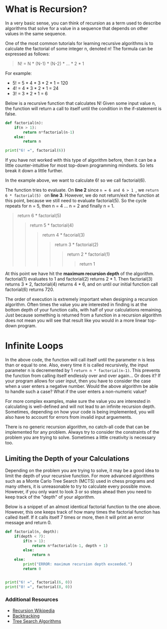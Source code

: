 # What is Recursion?

In a very basic sense, you can think of recursion as a term used to describe algorithms that solve for a value in a sequence that depends on other values in the same sequence. 

One of the most common tutorials for learning recursive algorithms is to calculate the factorial of some integer n, denoted n! The formula can be expressed as follows:

> N! = N * (N-1) * (N-2) * ... * 2 * 1

For example: 
+ 5! = 5 * 4 * 3 * 2 * 1 = 120 
+ 4! = 4 * 3 * 2 * 1 = 24 
+ 3! = 3 * 2 * 1 = 6 

Below is a recursive function that calculates N! Given some input value n, the function will return a call to itself until the condition in the if-statement is false.

```python runnable
def factorial(n):
    if(n > 1):
        return n*factorial(n-1)
    else:
        return n

print("6! =", factorial(6))
```

If you have not worked with this type of algorithm before, then it can be a little counter-intuitive for most top-down programming mindsets. So lets break it down a little further.

In the example above, we want to calculate 6! so we call factorial(6).

The function tries to evaluate. On **line 2** since ```n = 6 and 6 > 1 ```, we ```return 6 * factorial(5) ``` on **line 3**. However, we do not return/exit the function at this point, because we still need to evaluate factorial(5).
So the cycle repeats for n = 5, then n = 4 ... n = 2 and finally n = 1. 

> return 6 * factorial(5)
>> return 5 * factorial(4)
>>> return 4 * facorial(3)
>>>> return 3 * factorial(2)
>>>>> return 2 * factorial(1)
>>>>>> return 1

At this point we have hit the **maximum recursion depth** of the algorithm. factorial(1) evaluates to 1 and factorial(2) returns 2 * 1. Then factorial(3) returns 3 * 2, factorial(4) returns 4 * 6, and on until our initial function call factorial(6) returns 720.

The order of execution is extremely important when designing a recursion algorithm. Often times the value you are interested in finding is at the bottom depth of your function calls, with half of your calculations remaining. Just because something is returned from a function in a recursion algorithm does not mean you will see that result like you would in a more linear top-down program.

# Infinite Loops

In the above code, the function will call itself until the parameter n is less than or equal to one. Also, every time it is called recursively, the input parameter n is decremented by 1 ``` return n * factorial(n-1) ```.
This prevents the function from calling itself endlessly over and over again... Or does it? If your program allows for user input, then you have to consider the case when a user enters a negative number. Would the above algorithm be able to handle such a case?
What if the user enters a non-numeric value?

For more complex examples, make sure the value you are interested in calculating is well-defined and will not lead to an infinite recursion depth. Sometimes, depending on how your code is being implemented, you will also have to account for errors from invalid input arguements.

There is no generic recursion algorithm, no catch-all code that can be implemented for any problem. Always try to consider the constraints of the problem you are trying to solve. Sometimes a little creativity is necessary too.

## Limiting the Depth of your Calculations

Depending on the problem you are trying to solve, it may be a good idea to limit the depth of your recursive function. For more advanced algorithms such as a Monte Carlo Tree Search (MCTS) used in chess programs and many others, it is unreasonable to try to calculate every possible move. However, if you only want to look 3 or so steps ahead then you need to keep track of the "depth" of your algorithm.

Below is a snippet of an almost identical factorial function to the one above. However, this one keeps track of how many times the factorial function has called itself. If it calls itself 7 times or more, then it will print an error message and return 0.

```python runnable
def factorial(n, depth):
    if(depth < 7):
        if(n > 1):
            return n*factorial(n-1, depth + 1)
        else:
            return n
    else:
        print("ERROR: maximum recursion depth exceeded.")
        return 0


print("6! =", factorial(6, 0))
print("8! =", factorial(8, 0))
```


### Additional Resources

- [Recursion Wikipedia](https://en.wikipedia.org/wiki/Recursion_(computer_science))
- [Backtracking](https://en.wikipedia.org/wiki/Backtracking)
- [Tree Search Algorithms](https://en.wikipedia.org/wiki/Tree_traversal)

